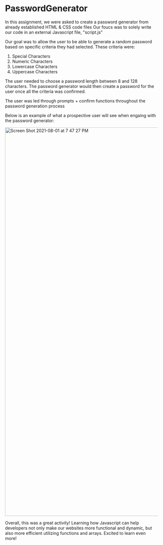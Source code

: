 # PasswordGenerator

In this assignment, we were asked to create a password generator from already established HTML & CSS code files
Our foucs was to solely write our code in an external Javascript file, "script.js"

Our goal was to allow the user to be able to generate a random password based on specific criteria they had selected. These criteria were:
1. Special Characters
2. Numeric Characters
3. Lowercase Characters
4. Uppercase Characters

The user needed to choose a password length between 8 and 128 characters. The password generator would then create a password for the user once all the criteria was confirmed. 

The user was led through prompts + confirm functions throughout the password generation process

Below is an example of what a prospective user will see when engaing with the password generator:

<img width="1280" alt="Screen Shot 2021-08-01 at 7 47 27 PM" src="https://user-images.githubusercontent.com/87332492/127794353-dee5e6d1-48b4-43f1-ad5e-4465a042ac56.png">

Overall, this was a great activity! Learning how Javascript can help developers not only make our websites more functional and dynamic, but also more efficient utilizing functions and arrays. Excited to learn even more!
